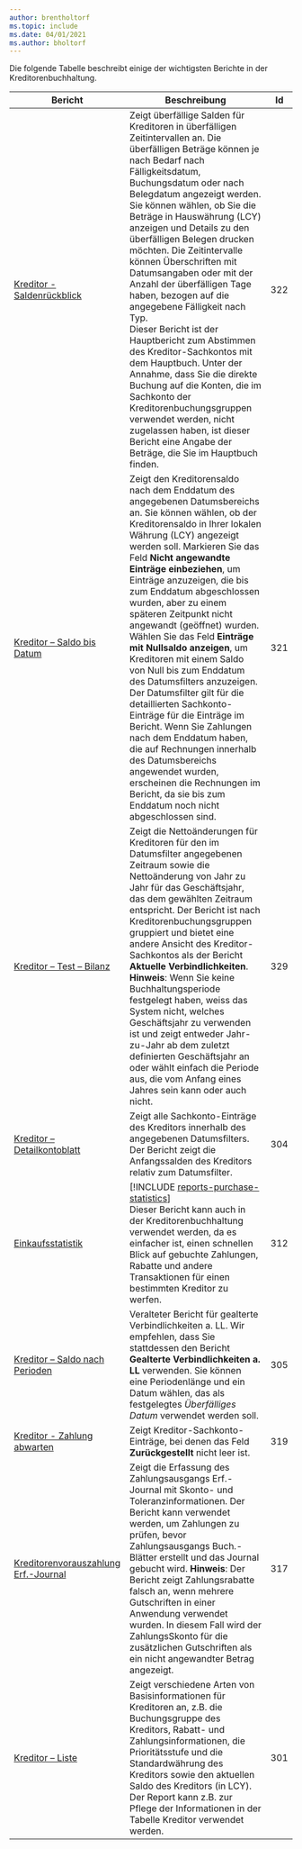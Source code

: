 ```yaml
---
author: brentholtorf
ms.topic: include
ms.date: 04/01/2021
ms.author: bholtorf
---
```


Die folgende Tabelle beschreibt einige der wichtigsten Berichte in der Kreditorenbuchhaltung.

| Bericht | Beschreibung | Id | 
|--|--|--|
| [Kreditor - Saldenrückblick](https://businesscentral.dynamics.com?report=322) |Zeigt überfällige Salden für Kreditoren in überfälligen Zeitintervallen an. Die überfälligen Beträge können je nach Bedarf nach Fälligkeitsdatum, Buchungsdatum oder nach Belegdatum angezeigt werden. Sie können wählen, ob Sie die Beträge in Hauswährung (LCY) anzeigen und Details zu den überfälligen Belegen drucken möchten. Die Zeitintervalle können Überschriften mit Datumsangaben oder mit der Anzahl der überfälligen Tage haben, bezogen auf die angegebene Fälligkeit nach Typ.<br>Dieser Bericht ist der Hauptbericht zum Abstimmen des Kreditor-Sachkontos mit dem Hauptbuch. Unter der Annahme, dass Sie die direkte Buchung auf die Konten, die im Sachkonto der Kreditorenbuchungsgruppen verwendet werden, nicht zugelassen haben, ist dieser Bericht eine Angabe der Beträge, die Sie im Hauptbuch finden.| 322|
| [Kreditor – Saldo bis Datum](https://businesscentral.dynamics.com?report=321) | Zeigt den Kreditorensaldo nach dem Enddatum des angegebenen Datumsbereichs an. Sie können wählen, ob der Kreditorensaldo in Ihrer lokalen Währung (LCY) angezeigt werden soll. Markieren Sie das Feld **Nicht angewandte Einträge einbeziehen**, um Einträge anzuzeigen, die bis zum Enddatum abgeschlossen wurden, aber zu einem späteren Zeitpunkt nicht angewandt (geöffnet) wurden. Wählen Sie das Feld **Einträge mit Nullsaldo anzeigen**, um Kreditoren mit einem Saldo von Null bis zum Enddatum des Datumsfilters anzuzeigen. Der Datumsfilter gilt für die detaillierten Sachkonto-Einträge für die Einträge im Bericht. Wenn Sie Zahlungen nach dem Enddatum haben, die auf Rechnungen innerhalb des Datumsbereichs angewendet wurden, erscheinen die Rechnungen im Bericht, da sie bis zum Enddatum noch nicht abgeschlossen sind. | 321 |
| [Kreditor – Test – Bilanz](https://businesscentral.dynamics.com?report=329) | Zeigt die Nettoänderungen für Kreditoren für den im Datumsfilter angegebenen Zeitraum sowie die Nettoänderung von Jahr zu Jahr für das Geschäftsjahr, das dem gewählten Zeitraum entspricht. Der Bericht ist nach Kreditorenbuchungsgruppen gruppiert und bietet eine andere Ansicht des Kreditor-Sachkontos als der Bericht **Aktuelle Verbindlichkeiten**. **Hinweis**: Wenn Sie keine Buchhaltungsperiode festgelegt haben, weiss das System nicht, welches Geschäftsjahr zu verwenden ist und zeigt entweder Jahr-zu-Jahr ab dem zuletzt definierten Geschäftsjahr an oder wählt einfach die Periode aus, die vom Anfang eines Jahres sein kann oder auch nicht.|329 | 
| [Kreditor – Detailkontoblatt](https://businesscentral.dynamics.com?report=304) | Zeigt alle Sachkonto-Einträge des Kreditors innerhalb des angegebenen Datumsfilters. Der Bericht zeigt die Anfangssalden des Kreditors relativ zum Datumsfilter. | 304 | 
| [Einkaufsstatistik](https://businesscentral.dynamics.com?report=312) |[!INCLUDE [reports-purchase-statistics](reports-purchase-statistics.md)]<br>Dieser Bericht kann auch in der Kreditorenbuchhaltung verwendet werden, da es einfacher ist, einen schnellen Blick auf gebuchte Zahlungen, Rabatte und andere Transaktionen für einen bestimmten Kreditor zu werfen.| 312 |
| [Kreditor – Saldo nach Perioden](https://businesscentral.dynamics.com?report=305)| Veralteter Bericht für gealterte Verbindlichkeiten a. LL. Wir empfehlen, dass Sie stattdessen den Bericht **Gealterte Verbindlichkeiten a. LL** verwenden. Sie können eine Periodenlänge und ein Datum wählen, das als festgelegtes *Überfälliges Datum* verwendet werden soll.|305| 
| [Kreditor - Zahlung abwarten](https://businesscentral.dynamics.com?report=319)| Zeigt Kreditor-Sachkonto-Einträge, bei denen das Feld **Zurückgestellt** nicht leer ist.| 319 |
| [Kreditorenvorauszahlung Erf.-Journal](https://businesscentral.dynamics.com?report=317)|Zeigt die Erfassung des Zahlungsausgangs Erf.-Journal mit Skonto- und Toleranzinformationen. Der Bericht kann verwendet werden, um Zahlungen zu prüfen, bevor Zahlungsausgangs Buch.-Blätter erstellt und das Journal gebucht wird. **Hinweis**: Der Bericht zeigt Zahlungsrabatte falsch an, wenn mehrere Gutschriften in einer Anwendung verwendet wurden. In diesem Fall wird der ZahlungsSkonto für die zusätzlichen Gutschriften als ein nicht angewandter Betrag angezeigt.| 317 |
| [Kreditor – Liste](https://businesscentral.dynamics.com?report=301)|Zeigt verschiedene Arten von Basisinformationen für Kreditoren an, z.B. die Buchungsgruppe des Kreditors, Rabatt- und Zahlungsinformationen, die Prioritätsstufe und die Standardwährung des Kreditors sowie den aktuellen Saldo des Kreditors (in LCY). Der Report kann z.B. zur Pflege der Informationen in der Tabelle Kreditor verwendet werden.|301|